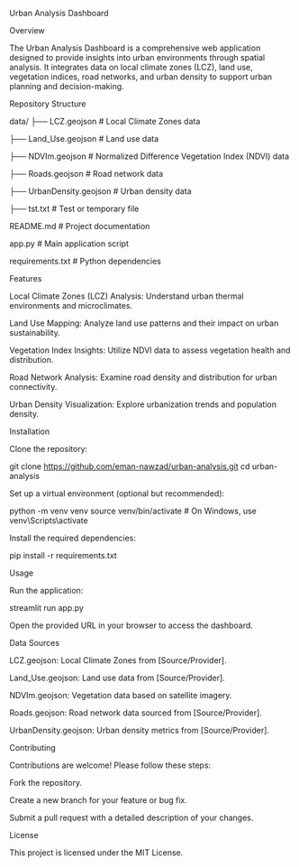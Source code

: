 Urban Analysis Dashboard

Overview

The Urban Analysis Dashboard is a comprehensive web application designed to provide insights into urban environments through spatial analysis. It integrates data on local climate zones (LCZ), land use, vegetation indices, road networks, and urban density to support urban planning and decision-making.

Repository Structure

data/
├── LCZ.geojson          # Local Climate Zones data

├── Land_Use.geojson     # Land use data

├── NDVIm.geojson        # Normalized Difference Vegetation Index (NDVI) data

├── Roads.geojson        # Road network data

├── UrbanDensity.geojson # Urban density data

├── tst.txt              # Test or temporary file

README.md               # Project documentation

app.py                  # Main application script

requirements.txt        # Python dependencies





Features

Local Climate Zones (LCZ) Analysis: Understand urban thermal environments and microclimates.

Land Use Mapping: Analyze land use patterns and their impact on urban sustainability.

Vegetation Index Insights: Utilize NDVI data to assess vegetation health and distribution.

Road Network Analysis: Examine road density and distribution for urban connectivity.

Urban Density Visualization: Explore urbanization trends and population density.



Installation

Clone the repository:

git clone https://github.com/eman-nawzad/urban-analysis.git
cd urban-analysis

Set up a virtual environment (optional but recommended):

python -m venv venv
source venv/bin/activate # On Windows, use venv\Scripts\activate

Install the required dependencies:

pip install -r requirements.txt




Usage

Run the application:

streamlit run app.py

Open the provided URL in your browser to access the dashboard.




Data Sources

LCZ.geojson: Local Climate Zones from [Source/Provider].

Land_Use.geojson: Land use data from [Source/Provider].

NDVIm.geojson: Vegetation data based on satellite imagery.

Roads.geojson: Road network data sourced from [Source/Provider].

UrbanDensity.geojson: Urban density metrics from [Source/Provider].

Contributing

Contributions are welcome! Please follow these steps:

Fork the repository.

Create a new branch for your feature or bug fix.

Submit a pull request with a detailed description of your changes.




License

This project is licensed under the MIT License.

